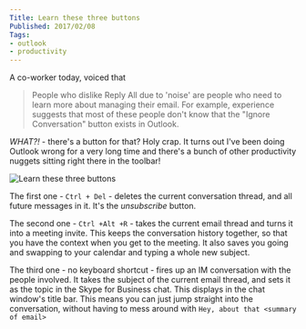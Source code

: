 ```yaml
---
Title: Learn these three buttons
Published: 2017/02/08
Tags:
- outlook
- productivity
---
```


A co-worker today, voiced that

> People who dislike Reply All due to 'noise' are people who need to learn more about managing their email. For example, experience suggests that most of these people don't know that the "Ignore Conversation" button exists in Outlook.

_WHAT?!_ - there's a button for that? Holy crap. It turns out I've been doing Outlook wrong for a very long time and there's a bunch of other productivity nuggets sitting right there in the toolbar!

![Learn these three buttons](/blog/images/outlook-learn-these-three-buttons.png)

The first one - `Ctrl + Del` - deletes the current conversation thread, and all future messages in it. It's the _unsubscribe_ button.

The second one - `Ctrl +Alt +R` - takes the current email thread and turns it into a meeting invite. This keeps the conversation history together, so that you have the context when you get to the meeting. It also saves you going and swapping to your calendar and typing a whole new subject.

The third one - no keyboard shortcut - fires up an IM conversation with the people involved. It takes the subject of the current email thread, and sets it as the topic in the Skype for Business chat. This displays in the chat window's title bar. This means you can just jump straight into the conversation, without having to mess around with `Hey, about that <summary of email>`
